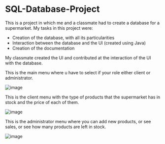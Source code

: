 # SQL-Database-Project

This is a project in which me and a classmate had to create a database for a supermarket.
My tasks in this project were:
- Creation of the database, with all its particularities
- Interaction between the database and the UI (created using Java)
- Creation of the documentation

My classmate created the UI and contributed at the interaction of the UI with the database.

This is the main menu where u have to select if your role either client or administrator.

![image](https://github.com/rosucosm1n/Database-Project-SQL/assets/147131218/39cc4216-4eef-4ef9-8e2a-1afdde8aa3ec)

This is the client menu with the type of products that the supermarket has in stock and the price of each of them.

![image](https://github.com/rosucosm1n/Database-Project-SQL/assets/147131218/dce82b9b-239c-4d4d-956e-f193162a5ab9)

This is the administrator menu where you can add new products, or see sales, or see how many products are left in stock.

![image](https://github.com/rosucosm1n/Database-Project-SQL/assets/147131218/00bb8421-015e-4e95-a863-02bfcfe3435e)

